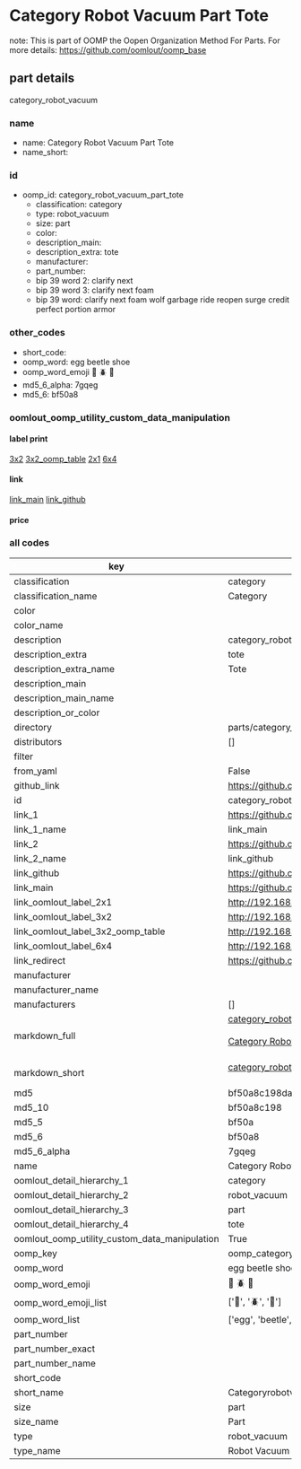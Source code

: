 # Category Robot Vacuum Part Tote  

note: This is part of OOMP the Oopen Organization Method For Parts. For more details: https://github.com/oomlout/oomp_base

##  part details
  



category_robot_vacuum



### name
* name: Category Robot Vacuum Part Tote
* name_short: 
### id
* oomp_id: category_robot_vacuum_part_tote
  * classification: category
  * type: robot_vacuum
  * size: part
  * color: 
  * description_main: 
  * description_extra: tote
  * manufacturer: 
  * part_number: 
  * bip 39 word 2: clarify next
  * bip 39 word 3: clarify next foam
  * bip 39 word: clarify next foam wolf garbage ride reopen surge credit perfect portion armor

### other_codes
* short_code: 
* oomp_word: egg beetle shoe
* oomp_word_emoji :egg: :beetle: :shoe:
* md5_6_alpha: 7gqeg
* md5_6: bf50a8






### oomlout_oomp_utility_custom_data_manipulation
#### label print
[3x2](http://192.168.1.245:1112/?label=oomp%207gqeg)
[3x2_oomp_table](http://192.168.1.108:1112/?label=oomp%207gqeg)
[2x1](http://192.168.1.242:1112/?label=oomp%207gqeg)
[6x4](http://192.168.1.55:1112/?label=oomp%207gqeg)    

#### link

[link_main](https://github.com/oomlout/oomlout_oomp_version_1_messy/tree/main/parts/category_robot_vacuum_part_tote) [link_github](https://github.com/oomlout/oomlout_oomp_version_1_messy/tree/main/parts/category_robot_vacuum_part_tote)                             

#### price







### all codes 
| key | value |  
| --- | --- |  
| classification | category |  
| classification_name | Category |  
| color |  |  
| color_name |  |  
| description | category_robot_vacuum |  
| description_extra | tote |  
| description_extra_name | Tote |  
| description_main |  |  
| description_main_name |  |  
| description_or_color |   |  
| directory | parts/category_robot_vacuum_part_tote |  
| distributors | [] |  
| filter |  |  
| from_yaml | False |  
| github_link | https://github.com/oomlout/oomlout_oomp_part_src/tree/main/parts/category_robot_vacuum_part_tote |  
| id | category_robot_vacuum_part_tote |  
| link_1 | https://github.com/oomlout/oomlout_oomp_version_1_messy/tree/main/parts/category_robot_vacuum_part_tote |  
| link_1_name | link_main |  
| link_2 | https://github.com/oomlout/oomlout_oomp_version_1_messy/tree/main/parts/category_robot_vacuum_part_tote |  
| link_2_name | link_github |  
| link_github | https://github.com/oomlout/oomlout_oomp_version_1_messy/tree/main/parts/category_robot_vacuum_part_tote |  
| link_main | https://github.com/oomlout/oomlout_oomp_version_1_messy/tree/main/parts/category_robot_vacuum_part_tote |  
| link_oomlout_label_2x1 | http://192.168.1.242:1112/?label=oomp%207gqeg |  
| link_oomlout_label_3x2 | http://192.168.1.245:1112/?label=oomp%207gqeg |  
| link_oomlout_label_3x2_oomp_table | http://192.168.1.108:1112/?label=oomp%207gqeg |  
| link_oomlout_label_6x4 | http://192.168.1.55:1112/?label=oomp%207gqeg |  
| link_redirect | https://github.com/oomlout/oomlout_oomp_version_1_messy/tree/main/parts/category_robot_vacuum_part_tote |  
| manufacturer |  |  
| manufacturer_name |  |  
| manufacturers | [] |  
| markdown_full | [category_robot_vacuum_part_tote](none)<br>[](none)<br>[Category Robot Vacuum Part Tote](none)<br><br> |  
| markdown_short | [category_robot_vacuum_part_tote](none)<br><br> |  
| md5 | bf50a8c198da56cee5afcfccb425514f |  
| md5_10 | bf50a8c198 |  
| md5_5 | bf50a |  
| md5_6 | bf50a8 |  
| md5_6_alpha | 7gqeg |  
| name | Category Robot Vacuum Part Tote |  
| oomlout_detail_hierarchy_1 | category |  
| oomlout_detail_hierarchy_2 | robot_vacuum |  
| oomlout_detail_hierarchy_3 | part |  
| oomlout_detail_hierarchy_4 | tote |  
| oomlout_oomp_utility_custom_data_manipulation | True |  
| oomp_key | oomp_category_robot_vacuum_part_tote |  
| oomp_word | egg beetle shoe |  
| oomp_word_emoji | :egg: :beetle: :shoe: |  
| oomp_word_emoji_list | [':egg:', ':beetle:', ':shoe:'] |  
| oomp_word_list | ['egg', 'beetle', 'shoe'] |  
| part_number |  |  
| part_number_exact |  |  
| part_number_name |  |  
| short_code |  |  
| short_name | Categoryrobotvacuum |  
| size | part |  
| size_name | Part |  
| type | robot_vacuum |  
| type_name | Robot Vacuum |  
